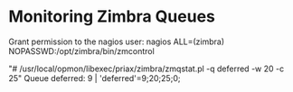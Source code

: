 # Monitoring Zimbra Queues

Grant permission to the nagios user:
nagios ALL=(zimbra) NOPASSWD:/opt/zimbra/bin/zmcontrol


"# /usr/local/opmon/libexec/priax/zimbra/zmqstat.pl -q deferred -w 20 -c 25"
Queue deferred: 9 | 'deferred'=9;20;25;0;